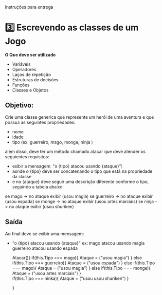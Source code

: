 Instruções para entrega
# 3️⃣ Escrevendo as classes de um Jogo

**O Que deve ser utilizado**

- Variáveis
- Operadores
- Laços de repetição
- Estruturas de decisões
- Funções
- Classes e Objetos

## Objetivo:

Crie uma classe generica que represente um herói de uma aventura e que possua as seguintes propriedades:

- nome
- idade
- tipo (ex: guerreiro, mago, monge, ninja )

além disso, deve ter um método chamado atacar que deve atender os seguientes requisitos:

- exibir a mensagem: "o {tipo} atacou usando {ataque}")
- aonde o {tipo} deve ser concatenando o tipo que está na propriedade da classe
- e no {ataque} deve seguir uma descrição diferente conforme o tipo, seguindo a tabela abaixo:

se mago -> no ataque exibir (usou magia)
se guerreiro -> no ataque exibir (usou espada)
se monge -> no ataque exibir (usou artes marciais)
se ninja -> no ataque exibir (usou shuriken)

## Saída

Ao final deve se exibir uma mensagem:

- "o {tipo} atacou usando {ataque}"
  ex: mago atacou usando magia
  guerreiro atacou usando espada
 



   Atacar(){
        if(this.Tipo === mago){
        Ataque = ("usou magia")
    }
        else if(this.Tipo === guerreiro){
        Ataque = ("usou espada") 
    }
        else if(this.Tipo === mago){
        Ataque = ("usou magia") 
    }
        else if(this.Tipo === monge){
        Ataque = ("usou artes marciais")
    }        
        if(this.Tipo === ninka){
            Ataque = ("usou usou shuriken")
    }    

    }